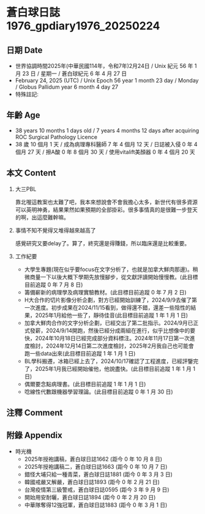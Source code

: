 [_metadata_:encoding]: - "utf-8"
[_metadata_:language]: - "zh-Hant-TW"
[_metadata_:fileformat]: - "markdown"
[_metadata_:MIME_type]: - "text/plain"
[_metadata_:markdown_version]: - "commonmark version 0.30"
[_metadata_:markdown_spec]: - "https://spec.commonmark.org/0.30/"

# 蒼白球日誌1976_gpdiary1976_20250224 #

## 日期 Date ##

* 世界協調時間2025年(中華民國114年，令和7年)2月24日 / Unix 紀元 56 年 1 月 23 日 / 星期一 / 蒼白球紀元 6 年 4 月 27 日
* February 24, 2025 (UTC) / Unix Epoch 56 year 1 month 23 day / Monday / Globus Pallidum year 6 month 4 day 27
* 特殊註記:

## 年齡 Age ##

* 38 years 10 months 1 days old / 7 years 4 months 12 days after acquiring ROC Surgical Pathology Licence
* 38 歲 10 個月 1 天 / 成為病理專科醫師 7 年 4 個月 12 天 / 日誌被入侵 0 年 4 個月 27 天 / 擦A酸 0 年 8 個月 30 天 / 使用vitalift美顏器 0 年 4 個月 20 天

## 本文 Content ##

1. 大三PBL

    靠北喔這教案也太難了吧，我本來想說會不會我擔心太多，新世代有很多資源可以英明神勇，結果果然如果預期的全部掛彩。很多事情真的是很難一步登天的啊，出這麼難幹嘛。

2. 事情不知不覺得又堆得越來越高了

    感覺研究又要delay了。算了，終究還是得賺錢，所以臨床還是比較重要。

3. 工作紀要

    - 大學生專題(現在似乎要focus在文字分析了，也就是加拿大鮮肉那邊)。稍微商量一下以後大概下學期先放慢腳步，從文獻評讀開始慢慢教。(此目標目前追蹤 0 年 7 月 8 日)
    - 籌備嶄新的病理學及病理實驗教材。(此目標目前追蹤 0 年 7 月 2 日)
    - H大合作的切片影像分析企劃，對方已經開始訓練了，2024/9/9去催了第一次進度。初步成果在2024/11/15看到，做得還不錯，還差一些陰性的結果，2025年1月給他一些了，靜待佳音(此目標目前追蹤 1 年 1 月 1 日)
    - 加拿大鮮肉合作的文字分析企劃，已經交出了第二批指示。2024/9月已正式發薪，2024/9/14開跑，然後已經分成兩組在進行，似乎比想像中的要快，2024年10月18日已經完成部分資料標注。2024年11月17日第一次進度檢討，2024年12月14日第二次進度檢討，2025年2月我自己也可能會跑一些data出來(此目標目前追蹤 1 年 1 月 1 日)
    - BL學科搬遷，冰箱已經上去了，2024/10/17確認了工程進度，已經評鑒完了，2025年1月我已經開始催他，他說盡快。(此目標目前追蹤 1 年 1 月 1 日)
    - 偶爾要念點病理書。(此目標目前追蹤 1 年 1 月 1 日)
    - 唸線性代數跟機器學習理論。(此目標目前追蹤 0 年 1 月 30 日)

## 注釋 Comment ##


## 附錄 Appendix ##

* 時光機
    - 2025年授袍講稿，蒼白球日誌1662 (距今 0 年 10 月 8 日)
    - 2025年授袍講稿二，蒼白球日誌1663 (距今 0 年 10 月 7 日)
    - 錯怪大埔只給一種青菜，蒼白球日誌1881 (距今 0 年 3 月 3 日)
    - 韓國戒嚴又解嚴，蒼白球日誌1893 (距今 0 年 2 月 21 日)
    - 台灣疫情第三級警戒，蒼白球日誌0595 (距今 3 年 9 月 9 日)
    - 開始用安耐曬，蒼白球日誌1894 (距今 0 年 2 月 20 日)
    - 中華隊奪得12強冠軍，蒼白球日誌1883 (距今 0 年 3 月 1 日)
